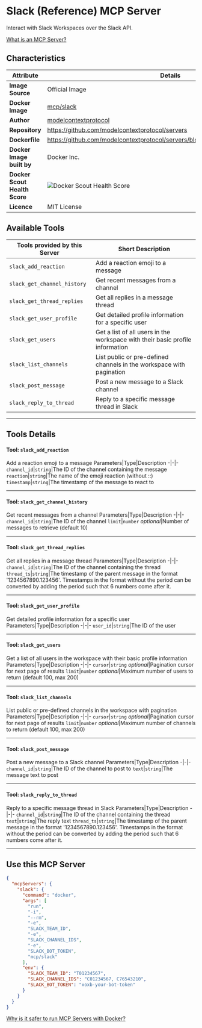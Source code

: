 # Slack (Reference) MCP Server

Interact with Slack Workspaces over the Slack API.

[What is an MCP Server?](https://www.anthropic.com/news/model-context-protocol)

## Characteristics
Attribute|Details|
|-|-|
**Image Source**|Official Image
**Docker Image**|[mcp/slack](https://hub.docker.com/repository/docker/mcp/slack)
**Author**|[modelcontextprotocol](https://github.com/modelcontextprotocol)
**Repository**|https://github.com/modelcontextprotocol/servers
**Dockerfile**|https://github.com/modelcontextprotocol/servers/blob/2025.4.24/src/slack/Dockerfile
**Docker Image built by**|Docker Inc.
**Docker Scout Health Score**| ![Docker Scout Health Score](https://api.scout.docker.com/v1/policy/insights/org-image-score/badge/mcp/slack)
**Licence**|MIT License

## Available Tools
Tools provided by this Server|Short Description
-|-
`slack_add_reaction`|Add a reaction emoji to a message|
`slack_get_channel_history`|Get recent messages from a channel|
`slack_get_thread_replies`|Get all replies in a message thread|
`slack_get_user_profile`|Get detailed profile information for a specific user|
`slack_get_users`|Get a list of all users in the workspace with their basic profile information|
`slack_list_channels`|List public or pre-defined channels in the workspace with pagination|
`slack_post_message`|Post a new message to a Slack channel|
`slack_reply_to_thread`|Reply to a specific message thread in Slack|

---
## Tools Details

#### Tool: **`slack_add_reaction`**
Add a reaction emoji to a message
Parameters|Type|Description
-|-|-
`channel_id`|`string`|The ID of the channel containing the message
`reaction`|`string`|The name of the emoji reaction (without ::)
`timestamp`|`string`|The timestamp of the message to react to

---
#### Tool: **`slack_get_channel_history`**
Get recent messages from a channel
Parameters|Type|Description
-|-|-
`channel_id`|`string`|The ID of the channel
`limit`|`number` *optional*|Number of messages to retrieve (default 10)

---
#### Tool: **`slack_get_thread_replies`**
Get all replies in a message thread
Parameters|Type|Description
-|-|-
`channel_id`|`string`|The ID of the channel containing the thread
`thread_ts`|`string`|The timestamp of the parent message in the format '1234567890.123456'. Timestamps in the format without the period can be converted by adding the period such that 6 numbers come after it.

---
#### Tool: **`slack_get_user_profile`**
Get detailed profile information for a specific user
Parameters|Type|Description
-|-|-
`user_id`|`string`|The ID of the user

---
#### Tool: **`slack_get_users`**
Get a list of all users in the workspace with their basic profile information
Parameters|Type|Description
-|-|-
`cursor`|`string` *optional*|Pagination cursor for next page of results
`limit`|`number` *optional*|Maximum number of users to return (default 100, max 200)

---
#### Tool: **`slack_list_channels`**
List public or pre-defined channels in the workspace with pagination
Parameters|Type|Description
-|-|-
`cursor`|`string` *optional*|Pagination cursor for next page of results
`limit`|`number` *optional*|Maximum number of channels to return (default 100, max 200)

---
#### Tool: **`slack_post_message`**
Post a new message to a Slack channel
Parameters|Type|Description
-|-|-
`channel_id`|`string`|The ID of the channel to post to
`text`|`string`|The message text to post

---
#### Tool: **`slack_reply_to_thread`**
Reply to a specific message thread in Slack
Parameters|Type|Description
-|-|-
`channel_id`|`string`|The ID of the channel containing the thread
`text`|`string`|The reply text
`thread_ts`|`string`|The timestamp of the parent message in the format '1234567890.123456'. Timestamps in the format without the period can be converted by adding the period such that 6 numbers come after it.

---
## Use this MCP Server

```json
{
  "mcpServers": {
    "slack": {
      "command": "docker",
      "args": [
        "run",
        "-i",
        "--rm",
        "-e",
        "SLACK_TEAM_ID",
        "-e",
        "SLACK_CHANNEL_IDS",
        "-e",
        "SLACK_BOT_TOKEN",
        "mcp/slack"
      ],
      "env": {
        "SLACK_TEAM_ID": "T01234567",
        "SLACK_CHANNEL_IDS": "C01234567, C76543210",
        "SLACK_BOT_TOKEN": "xoxb-your-bot-token"
      }
    }
  }
}
```

[Why is it safer to run MCP Servers with Docker?](https://www.docker.com/blog/the-model-context-protocol-simplifying-building-ai-apps-with-anthropic-claude-desktop-and-docker/)
